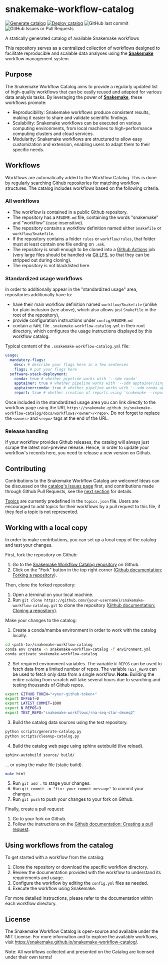 # snakemake-workflow-catalog

[![Generate catalog](https://github.com/snakemake/snakemake-workflow-catalog/actions/workflows/generate.yml/badge.svg)](https://github.com/snakemake/snakemake-workflow-catalog/actions/workflows/generate.yml)
[![Deploy catalog](https://github.com/snakemake/snakemake-workflow-catalog/actions/workflows/deploy.yml/badge.svg)](https://github.com/snakemake/snakemake-workflow-catalog/actions/workflows/deploy.yml)
![GitHub last commit](https://img.shields.io/github/last-commit/snakemake/snakemake-workflow-catalog?label=latest%20update)
![GitHub Issues or Pull Requests](https://img.shields.io/github/issues/snakemake/snakemake-workflow-catalog)

A statically generated catalog of available Snakemake workflows

This repository serves as a centralized collection of workflows designed to facilitate reproducible and scalable data analyses using the [**Snakemake**](https://snakemake.github.io/) workflow management system.

## Purpose

The Snakemake Workflow Catalog aims to provide a regularly updated list of high-quality workflows that can be easily reused and adapted for various data analysis tasks. By leveraging the power of [**Snakemake**](https://snakemake.github.io/), these workflows promote:

- Reproducibility: Snakemake workflows produce consistent results, making it easier to share and validate scientific findings.
- Scalability: Snakemake workflows can be executed on various computing environments, from local machines to high-performance computing clusters and cloud services.
- Modularity: Snakemake workflows are structured to allow easy customization and extension, enabling users to adapt them to their specific needs.

## Workflows

Workflows are automatically added to the Workflow Catalog. This is done by regularly searching Github repositories for matching workflow structures. The catalog includes workflows based on the following criteria.

### All workflows

- The workflow is contained in a public Github repository.
- The repository has a `README.md` file, containing the words "snakemake" and "workflow" (case insensitive).
- The repository contains a workflow definition named either `Snakefile` or `workflow/Snakefile`.
- If the repository contains a folder `rules` or `workflow/rules`, that folder must at least contain one file ending on `.smk`.
- The repository is small enough to be cloned into a [Github Actions](https://docs.github.com/en/actions/about-github-actions/understanding-github-actions) job (very large files should be handled via [Git LFS](https://docs.github.com/en/repositories/working-with-files/managing-large-files), so that they can be stripped out during cloning).
- The repository is not blacklisted here.

### Standardized usage workflows

In order to additionally appear in the "standardized usage" area, repositories additionally have to:

- have their main workflow definition named `workflow/Snakefile` (unlike for plain inclusion (see above), which also allows just `Snakefile` in the root of the repository),
- provide configuration instructions under `config/README.md`
- contain a `YAML` file `.snakemake-workflow-catalog.yml` in their root directory, which configures the usage instructions displayed by this workflow catalog.

Typical content of the `.snakemake-workflow-catalog.yml` file:

```yaml
usage:
  mandatory-flags:
    desc: # describe your flags here in a few sentences
    flags: # put your flags here
  software-stack-deployment:
    conda: true # whether pipeline works with '--sdm conda'
    apptainer: true # whether pipeline works with '--sdm apptainer/singularity'
    apptainer+conda: true # whether pipeline works with '--sdm conda apptainer/singularity'
    report: true # whether creation of reports using 'snakemake --report report.zip' is supported
```

Once included in the standardized usage area you can link directly to the workflow page using the URL `https://snakemake.github.io/snakemake-workflow-catalog/docs/workflows/<owner>/<repo>`. Do not forget to replace the `<owner>` and `<repo>` tags at the end of the URL.

### Release handling

If your workflow provides Github releases, the catalog will always just scrape the latest non-preview release. Hence, in order to update your workflow's records here, you need to release a new version on Github.

## Contributing

Contributions to the Snakemake Workflow Catalog are welcome!
Ideas can be discussed on the [catalog's Issues page](https://github.com/snakemake/snakemake-workflow-catalog/issues) first, and contributions made through Github Pull Requests, see the [next section](#working-with-a-local-copy) for details.

[Topics](https://snakemake.github.io/snakemake-workflow-catalog/docs/workflows_by_topic.html) are currently predefined in the `topics.json` file.
Users are encouraged to add topics for their workflows by a pull request to this file, if they feel a topic is not represented.

## Working with a local copy

In order to make contributions, you can set up a local copy of the catalog and test your changes.

First, fork the repository on Github:

1. Go to the [Snakemake Workflow Catalog repository](https://github.com/snakemake/snakemake-workflow-catalog) on Github.
2. Click on the "Fork" button in the top right corner ([Github documentation: Forking a repository](https://docs.github.com/en/pull-requests/collaborating-with-pull-requests/working-with-forks/fork-a-repo)).

Then, clone the forked repository:

1. Open a terminal on your local machine.
2. Run `git clone https://github.com/{your-username}/snakemake-workflow-catalog.git` to clone the repository ([Github documentation: Cloning a repository](https://docs.github.com/en/repositories/creating-and-managing-repositories/cloning-a-repository)).

Make your changes to the catalog:

1. Create a conda/mamba environment in order to work with the catalog locally.

```bash
cd <path-to>/snakemake-workflow-catalog
conda env create -n snakemake-workflow-catalog -f environment.yml
conda activate snakemake-workflow-catalog
```

2. Set required environment variables.
The variable `N_REPOS` can be used to fetch data from a limited number of repos.
The variable `TEST_REPO` can be used to fetch only data from a single workflow.
**Note:** Building the entire catalog from scratch will take several hours due to searching and testing thousands of Github repos.

```bash
export GITHUB_TOKEN="<your-github-token>"
export OFFSET=0
export LATEST_COMMIT=1000
export N_REPOS=3
export TEST_REPO="snakemake-workflows/rna-seq-star-deseq2"
```

3. Build the catalog data sources using the test repository.

```bash
python scripts/generate-catalog.py
python scripts/cleanup-catalog.py
```

4. Build the catalog web page using sphinx autobuild (live reload).

```bash
sphinx-autobuild source/ build/
```

... or using the make file (static build).

```bash
make html
```

5. Run `git add .` to stage your changes.
6. Run `git commit -m "fix: your commit message"` to commit your changes.
7. Run `git push` to push your changes to your fork on Github.

Finally, create a pull request:

1. Go to your fork on Github.
2. Follow the instructions on the [Github documentation: Creating a pull request](https://docs.github.com/en/pull-requests/collaborating-with-pull-requests/proposing-changes-to-your-work-with-pull-requests/creating-a-pull-request).

## Using workflows from the catalog

To get started with a workflow from the catalog:

1. Clone the repository or download the specific workflow directory.
2. Review the documentation provided with the workflow to understand its requirements and usage.
3. Configure the workflow by editing the `config.yml` files as needed.
4. Execute the workflow using Snakemake.

For more detailed instructions, please refer to the documentation within each workflow directory.

## License

The Snakemake Workflow Catalog is open-source and available under the MIT License.
For more information and to explore the available workflows, visit https://snakemake.github.io/snakemake-workflow-catalog/.

Note: All workflows collected and presented on the Catalog are licensed under their own terms!
